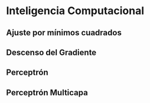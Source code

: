 # Inteligencia Computacional

##  Ajuste por mínimos cuadrados

## Descenso del Gradiente

## Perceptrón

## Perceptrón Multicapa